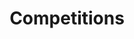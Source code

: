 ---
title: Competitions
en:
  sections:
    - type: secondary_header
      baseUrl: /events
      nav_items:
        - label: Upcoming and Recurring
          link: /upcoming-and-recurring
        - label: Conferences
          link: /conferences
        - label: Competitions
          link: /competitions
    - type: page_title
      title: Competitions
    - type: content_section
      content: >-
        ## University of Ottawa Engineering Competition (uOEC)
  
        The University of Ottawa Engineering Competition is a competition designed to challenge engineering students in the fields of innovation, design and communication while solving real-world problems. Students have a choice to compete in a variety of 8 exciting challenges. Afterwards, the winners will move on to represent Ottawa at the Ontario Engineering Competition and compete against schools from across the province. <br><br>
        Apply through the google form: https://forms.gle/6ET1xcLQCDaMGZWJ7 <br>
        Contact our [VP Internal](mailto:internal@uottawaess.ca) for more info
      container: medium
  
    - type: faq_section
      title: FAQ - General
      panels:  
          - header: What can you win?
            content: >-
                The first place teams of each category will automatically qualify to move on to the Ontario Engineering Competition, with all their costs covered. OEC 2020 will be at the University of Guelph on January 17-19, 2020. Any winning teams from OEC will be able to go to the Canadian Engineering Competition hosted at University of Winnipeg.
  
          - header: When is uOEC?
            content: >-
                The Competition will take place on Sunday, November 10th, 10am to 6pm. Sign-in, competition briefing, and build/ design phases will occur in the morning and afternoon, while presentations and the closing award ceremony will happen in the evening. Food will be provided throughout the day. A detailed schedule will be released to registrants.
  
          - header: Where will uOEC be held?
            content: >-
                  The competition will be held on the beautiful campus of the University of Ottawa, specific rooms will be released with the schedule.
  
          - header: How do I register?
            content: >-
                Once you’ve formed a team and chosen a topic, please use the registration link at the top of the page to attend uOEC!
  
    - type: faq_section
      title: FAQ - Junior Design (Max 4 People)
      panels:  
          - header: What is the challenge?
            content: >-
                Teams will be given a design challenge based off a general level of engineering knowledge (such as forces, mechanics, etc.) and will be required to build a working prototype using limited time and resources. Teams will then be required to prove their design by actively completing the given challenge, as well as making a complete presentation on their design. Each team will be judged based on their design, application, teamwork, and performance, with regards to both their prototype and presentation.
  
          - header: Who can compete?
            content: >-
                In order to compete, a team must contain between two to four people, all of whom must be uOttawa undergraduate Engineering students in either first or second year of their studies; participants must not be taking any third year engineering classes by March of the following year.
  
          - header: What am I allowed to use?
            content: >-
                  All materials will be provided at the beginning of the competition. Use of internet and computers is permitted, but proper citations for resources used are required.  You will need to bring a laptop for research purposes and for creating the presentation which will be used to describe your design to the judges. You may not bring your own tools or materials.
                  
          - header: Will we be able to test our prototype before judging?
            content: >-
                Yes, you’ll be able to test your prototype a limited number of times in the given area. Details about the number of times, duration allowed, and where the test area will be will be provided at the competition
                
          - header: How much time do we have?
            content: >-
                You will be given exactly 5 hours to build your prototype and create your corresponding presentation.
  
          - header: What will be submitted?
            content: >-
                The presentation must be submitted in a .ppt (Powerpoint) file format along with your actual prototype. A competition organizer will come by 10-15 minutes at the end of the build phase with a USB drive to collect your presentation file.
              
    - type: faq_section
      title: FAQ - Senior Design (Max 4 People)
      panels:  
          - header: What is the challenge?
            content: >-
                Teams will be given a design challenge based off a broader level of engineering knowledge (such as forces, mechanics, simple electronics, Arduinos etc.) and will be required to build a working prototype using limited time and resources. Teams will then be required to prove their design by actively completing the given challenge, as well as making a complete presentation on their design. Each team will be judged based on their design, application, teamwork, and performance, with regards to both their prototype and presentation.
  
          - header: Who can compete?
            content: >-
                In order to compete, a team must contain between two to four people, all of whom must be uOttawa undergraduate Engineering students.
  
          - header: What am I allowed to use?
            content: >-
                All materials will be provided at the beginning of the competition. You will need to bring a laptop for research purposes, coding the Arduino and for creating the presentation which will be used to describe your design to the judges. You may not bring your own tools or materials.
  
          - header: Will we be able to test our prototype before judging?
            content: >-
                Yes, you’ll be able to test your prototype a limited number of times in the given area. Details about the number of times, duration allowed, and where the test area will be will be provided at the competition
  
          - header: How much time do we have?
            content: >-
                You will be given exactly 5 hours to build your prototype and create your corresponding presentation.
  
          - header: What will be submitted?
            content: >-
                The presentation must be submitted in a .ppt (Powerpoint) file format along with your actual prototype. A competition organizer will come by 10-15 minutes at the end of the build phase with a USB drive to collect your presentation file.
  
    - type: faq_section
      title: FAQ - Consulting (Max 4 People)
      panels:  
          - header: What is the challenge?
            content: >-
                Teams will be given a real-world industry problem. They will need to develop a solution and present it to a panel of judges. They have to convince the judges that their solution is optimal and practical.
  
          - header: Who can compete?
            content: >-
                In order to compete, a team must contain between one to two people all of whom must be uOttawa undergraduate Engineering students. Students of all years can apply.
  
          - header: What do I need to bring?
            content: >-
                You will need a laptop to make the presentation.
                  
          - header: How much time do I have?
            content: >-
                You will be given 5 hours to prepare your solution. You will be required to write your solution report and presentation within this time span.
  
          - header: What will be submitted?
            content: >-
                The presentation must be submitted in a .ppt (Powerpoint) file format along with your actual prototype. A competition organizer will come by 10-15 minutes at the end of the build phase with a USB drive to collect your presentation file.
                
    - type: faq_section
      title: FAQ - Programming (Max 4 People)
      panels:  
          - header: What is the challenge?
            content: >-
                You will be challenged to design and create industry-quality software to solve a given problem. The software will be presented to the judges for evaluation.
  
          - header: Who can compete?
            content: >-
                In order to compete, a team must contain between two to four people, all of whom must be uOttawa undergraduate Engineering students.
  
          - header: What do I need to bring?
            content: >-
                You will need a laptop to complete your design. 
  
          - header: How much time do we have?
            content: >-
                You will be given exactly 5 hours to complete the challenge.
  
          - header: What will be submitted?
            content: >-
                You will submit an .exe (executable) along with all source code, as well as a presentation in .ppt (Powerpoint) file format. A competition organizer will come by 10-15 minutes at the end of the design phase with a USB drive to collect your code and presentation files.
  
    - type: faq_section
      title: FAQ - Engineering Communications (Max 2 People)
      panels:  
          - header: What is the challenge?
            content: >-
                You will have to identify a technological process or issue, form an opinion about it, thoroughly and clearly explain the process or issue to an audience not specializing in their field, and present strong arguments to support their viewpoint.
  
          - header: Who can compete?
            content: >-
                In order to compete, a team must contain between one to two people all of whom must be uOttawa undergraduate Engineering students. Students of all years can apply.
  
          - header: What do I need to bring?
            content: >-
                  You will need to bring your presentation on a USB drive in .ppt (Powerpoint) format to submit.
                  
          - header: What will be submitted?
            content: >-
                You will be required to submit a maximum ONE (1) page abstract and your presentation in .ppt format.
              
    - type: faq_section
      title: FAQ - Parliamentary Debate (Max 2 People)
      panels:  
          - header: What is the challenge?
            content: >-
                You will have to evaluate and argue for or against a proposal given minimal preparation time. Competitors defend or refute a previously undisclosed resolution using the format of the parliamentary debate.
  
          - header: Who can compete?
            content: >-
                In order to compete, a team must contain between one to two people all of whom must be uOttawa undergraduate Engineering students. Students of all years can apply.
  
    - type: faq_section
      title: FAQ - Innovative Design (Max 6 People)
      panels:  
          - header: What is the challenge?
            content: >-
                You will have to combine creativity and knowledge to develop a new product or service that will fulfill a need or to improve an old design of their choosing. You will be judged based on feasibility, research, and in most cases, design prototyping.
  
          - header: Who can compete?
            content: >-
                In order to compete, a team must contain between two to four people all of whom must be uOttawa undergraduate Engineering students. Students of all years can apply.
    
    - type: faq_section
      title: FAQ - Re-Engineering (Max 2 People)
      panels:  
          - header: What is the challenge?
            content: >-
                You will be given a relevant design that is required to be re-engineered under a new set of constraints. After these details are revealed, teams will have five hours to fabricate a design and presentation. Teams are required to take into account all relevant aspects of the engineering process such as material availability, finances, and so on. A panel of judges will assess each team’s design based on practicality, originality, feasibility, and marketability.
  
          - header: Who can compete?
            content: >-
                In order to compete, a team must contain between one to two people all of whom must be uOttawa undergraduate Engineering students. Students of all years can apply.

fr:
  sections:
    - type: secondary_header
      baseUrl: /events
      nav_items:
        - label: Upcoming and Recurring
          link: /upcoming-and-recurring
        - label: Conferences
          link: /conferences
        - label: Competitions
          link: /competitions
    - type: page_title
      title: Competitions
    - type: content_section
      content: >-
        ## University of Ottawa Engineering Competition (uOEC)
  
        The University of Ottawa Engineering Competition is a competition designed to challenge engineering students in the fields of innovation, design and communication while solving real-world problems. Students have a choice to compete in a variety of 8 exciting challenges. Afterwards, the winners will move on to represent Ottawa at the Ontario Engineering Competition and compete against schools from across the province. <br><br>
        Apply through the google form: https://forms.gle/6ET1xcLQCDaMGZWJ7 <br>
        Contact our [VP Internal](mailto:internal@uottawaess.ca) for more info
      container: medium
  
    - type: faq_section
      title: FAQ - General
      panels:  
          - header: What can you win?
            content: >-
                The first place teams of each category will automatically qualify to move on to the Ontario Engineering Competition, with all their costs covered. OEC 2020 will be at the University of Guelph on January 17-19, 2020. Any winning teams from OEC will be able to go to the Canadian Engineering Competition hosted at University of Winnipeg.
  
          - header: When is uOEC?
            content: >-
                The Competition will take place on Sunday, November 10th, 10am to 6pm. Sign-in, competition briefing, and build/ design phases will occur in the morning and afternoon, while presentations and the closing award ceremony will happen in the evening. Food will be provided throughout the day. A detailed schedule will be released to registrants.
  
          - header: Where will uOEC be held?
            content: >-
                  The competition will be held on the beautiful campus of the University of Ottawa, specific rooms will be released with the schedule.
  
          - header: How do I register?
            content: >-
                Once you’ve formed a team and chosen a topic, please use the registration link at the top of the page to attend uOEC!
  
    - type: faq_section
      title: FAQ - Junior Design (Max 4 People)
      panels:  
          - header: What is the challenge?
            content: >-
                Teams will be given a design challenge based off a general level of engineering knowledge (such as forces, mechanics, etc.) and will be required to build a working prototype using limited time and resources. Teams will then be required to prove their design by actively completing the given challenge, as well as making a complete presentation on their design. Each team will be judged based on their design, application, teamwork, and performance, with regards to both their prototype and presentation.
  
          - header: Who can compete?
            content: >-
                In order to compete, a team must contain between two to four people, all of whom must be uOttawa undergraduate Engineering students in either first or second year of their studies; participants must not be taking any third year engineering classes by March of the following year.
  
          - header: What am I allowed to use?
            content: >-
                  All materials will be provided at the beginning of the competition. Use of internet and computers is permitted, but proper citations for resources used are required.  You will need to bring a laptop for research purposes and for creating the presentation which will be used to describe your design to the judges. You may not bring your own tools or materials.
                  
          - header: Will we be able to test our prototype before judging?
            content: >-
                Yes, you’ll be able to test your prototype a limited number of times in the given area. Details about the number of times, duration allowed, and where the test area will be will be provided at the competition
                
          - header: How much time do we have?
            content: >-
                You will be given exactly 5 hours to build your prototype and create your corresponding presentation.
  
          - header: What will be submitted?
            content: >-
                The presentation must be submitted in a .ppt (Powerpoint) file format along with your actual prototype. A competition organizer will come by 10-15 minutes at the end of the build phase with a USB drive to collect your presentation file.
              
    - type: faq_section
      title: FAQ - Senior Design (Max 4 People)
      panels:  
          - header: What is the challenge?
            content: >-
                Teams will be given a design challenge based off a broader level of engineering knowledge (such as forces, mechanics, simple electronics, Arduinos etc.) and will be required to build a working prototype using limited time and resources. Teams will then be required to prove their design by actively completing the given challenge, as well as making a complete presentation on their design. Each team will be judged based on their design, application, teamwork, and performance, with regards to both their prototype and presentation.
  
          - header: Who can compete?
            content: >-
                In order to compete, a team must contain between two to four people, all of whom must be uOttawa undergraduate Engineering students.
  
          - header: What am I allowed to use?
            content: >-
                All materials will be provided at the beginning of the competition. You will need to bring a laptop for research purposes, coding the Arduino and for creating the presentation which will be used to describe your design to the judges. You may not bring your own tools or materials.
  
          - header: Will we be able to test our prototype before judging?
            content: >-
                Yes, you’ll be able to test your prototype a limited number of times in the given area. Details about the number of times, duration allowed, and where the test area will be will be provided at the competition
  
          - header: How much time do we have?
            content: >-
                You will be given exactly 5 hours to build your prototype and create your corresponding presentation.
  
          - header: What will be submitted?
            content: >-
                The presentation must be submitted in a .ppt (Powerpoint) file format along with your actual prototype. A competition organizer will come by 10-15 minutes at the end of the build phase with a USB drive to collect your presentation file.
  
    - type: faq_section
      title: FAQ - Consulting (Max 4 People)
      panels:  
          - header: What is the challenge?
            content: >-
                Teams will be given a real-world industry problem. They will need to develop a solution and present it to a panel of judges. They have to convince the judges that their solution is optimal and practical.
  
          - header: Who can compete?
            content: >-
                In order to compete, a team must contain between one to two people all of whom must be uOttawa undergraduate Engineering students. Students of all years can apply.
  
          - header: What do I need to bring?
            content: >-
                You will need a laptop to make the presentation.
                  
          - header: How much time do I have?
            content: >-
                You will be given 5 hours to prepare your solution. You will be required to write your solution report and presentation within this time span.
  
          - header: What will be submitted?
            content: >-
                The presentation must be submitted in a .ppt (Powerpoint) file format along with your actual prototype. A competition organizer will come by 10-15 minutes at the end of the build phase with a USB drive to collect your presentation file.
                
    - type: faq_section
      title: FAQ - Programming (Max 4 People)
      panels:  
          - header: What is the challenge?
            content: >-
                You will be challenged to design and create industry-quality software to solve a given problem. The software will be presented to the judges for evaluation.
  
          - header: Who can compete?
            content: >-
                In order to compete, a team must contain between two to four people, all of whom must be uOttawa undergraduate Engineering students.
  
          - header: What do I need to bring?
            content: >-
                You will need a laptop to complete your design. 
  
          - header: How much time do we have?
            content: >-
                You will be given exactly 5 hours to complete the challenge.
  
          - header: What will be submitted?
            content: >-
                You will submit an .exe (executable) along with all source code, as well as a presentation in .ppt (Powerpoint) file format. A competition organizer will come by 10-15 minutes at the end of the design phase with a USB drive to collect your code and presentation files.
  
    - type: faq_section
      title: FAQ - Engineering Communications (Max 2 People)
      panels:  
          - header: What is the challenge?
            content: >-
                You will have to identify a technological process or issue, form an opinion about it, thoroughly and clearly explain the process or issue to an audience not specializing in their field, and present strong arguments to support their viewpoint.
  
          - header: Who can compete?
            content: >-
                In order to compete, a team must contain between one to two people all of whom must be uOttawa undergraduate Engineering students. Students of all years can apply.
  
          - header: What do I need to bring?
            content: >-
                  You will need to bring your presentation on a USB drive in .ppt (Powerpoint) format to submit.
                  
          - header: What will be submitted?
            content: >-
                You will be required to submit a maximum ONE (1) page abstract and your presentation in .ppt format.
              
    - type: faq_section
      title: FAQ - Parliamentary Debate (Max 2 People)
      panels:  
          - header: What is the challenge?
            content: >-
                You will have to evaluate and argue for or against a proposal given minimal preparation time. Competitors defend or refute a previously undisclosed resolution using the format of the parliamentary debate.
  
          - header: Who can compete?
            content: >-
                In order to compete, a team must contain between one to two people all of whom must be uOttawa undergraduate Engineering students. Students of all years can apply.
  
    - type: faq_section
      title: FAQ - Innovative Design (Max 6 People)
      panels:  
          - header: What is the challenge?
            content: >-
                You will have to combine creativity and knowledge to develop a new product or service that will fulfill a need or to improve an old design of their choosing. You will be judged based on feasibility, research, and in most cases, design prototyping.
  
          - header: Who can compete?
            content: >-
                In order to compete, a team must contain between two to four people all of whom must be uOttawa undergraduate Engineering students. Students of all years can apply.
    
    - type: faq_section
      title: FAQ - Re-Engineering (Max 2 People)
      panels:  
          - header: What is the challenge?
            content: >-
                You will be given a relevant design that is required to be re-engineered under a new set of constraints. After these details are revealed, teams will have five hours to fabricate a design and presentation. Teams are required to take into account all relevant aspects of the engineering process such as material availability, finances, and so on. A panel of judges will assess each team’s design based on practicality, originality, feasibility, and marketability.
  
          - header: Who can compete?
            content: >-
                In order to compete, a team must contain between one to two people all of whom must be uOttawa undergraduate Engineering students. Students of all years can apply.
template: advanced
---
